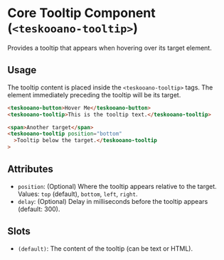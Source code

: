 # Core Tooltip Component (`<teskooano-tooltip>`)

Provides a tooltip that appears when hovering over its target element.

## Usage

The tooltip content is placed inside the `<teskooano-tooltip>` tags. The element immediately preceding the tooltip will be its target.

```html
<teskooano-button>Hover Me</teskooano-button>
<teskooano-tooltip>This is the tooltip text.</teskooano-tooltip>

<span>Another target</span>
<teskooano-tooltip position="bottom"
  >Tooltip below the target.</teskooano-tooltip
>
```

## Attributes

- `position`: (Optional) Where the tooltip appears relative to the target. Values: `top` (default), `bottom`, `left`, `right`.
- `delay`: (Optional) Delay in milliseconds before the tooltip appears (default: 300).

## Slots

- `(default)`: The content of the tooltip (can be text or HTML).
